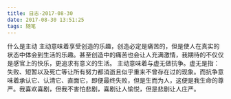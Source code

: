 ```yaml
---
title: 日志-2017-08-30
date: 2017-08-30 13:51:25
tags: 随笔
---
```

什么是主动
主动意味着享受创造的乐趣，创造必定是痛苦的，但是使人在真实的状态中体会到生活的乐趣。甚至创造中的痛苦也会让人充满激情，我期待的不仅仅是感官上的快乐，更追求有意义的生活。
主动意味着与虚无做抗争。虚无是指：失败、短暂以及死亡等让所有努力都消逝且似乎重来不曾存在过的现象。而抗争意味着承认它、认清它、直面它，即便最终失败，但是生而为人，这便是我生命的尊严。我喜欢喜剧，但我不害怕悲剧，喜剧让人愉悦，但是悲剧让人庄严。

